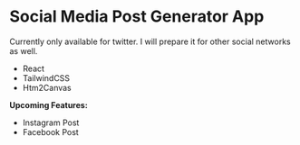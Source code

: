 # Social Media Post Generator App

Currently only available for twitter. I will prepare it for other social networks as well.

- React
- TailwindCSS
- Htm2Canvas

**Upcoming Features:**

- Instagram Post
- Facebook Post
